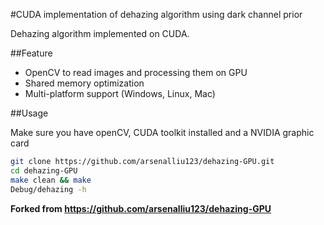 #CUDA implementation of dehazing algorithm using dark channel prior

Dehazing algorithm implemented on CUDA.

##Feature
- OpenCV to read images and processing them on GPU
- Shared memory optimization
- Multi-platform support (Windows, Linux, Mac)

##Usage

Make sure you have openCV, CUDA toolkit installed and a NVIDIA graphic card

```sh
git clone https://github.com/arsenalliu123/dehazing-GPU.git
cd dehazing-GPU
make clean && make
Debug/dehazing -h
```

**Forked from https://github.com/arsenalliu123/dehazing-GPU**
